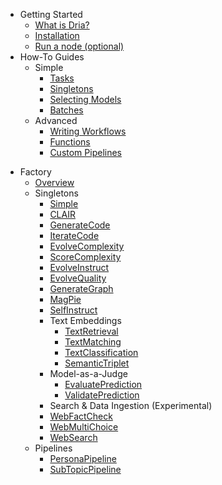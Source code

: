 * Getting Started
  * [What is Dria?](/)
  * [Installation](quickstart.md)
  * [Run a node (optional)](node.md)
* How-To Guides
  * Simple
    * [Tasks](how-to/tasks.md)
    * [Singletons](how-to/singletons.md)
    * [Selecting Models](how-to/models.md)
    * [Batches](how-to/batches.md)
  * Advanced
    * [Writing Workflows](how-to/workflows.md)
    * [Functions](how-to/functions.md)
    * [Custom Pipelines](how-to/pipelines.md)

<!-- * Cookbook 
  * [Patient Dialogues](cookbook/patient_dialogues.md)
  * [Specialized Q&A](cookbook/qa.md)
  * [Function Calling](cookbook/function_calling.md)
  * [Slack Group Chat](cookbook/slack.md) -->
* Factory
  * [Overview](factory/overview.md)
  * Singletons
    * [Simple](factory/simple.md)
    * [CLAIR](factory/clair.md)
    * [GenerateCode](factory/code_generation.md)
    * [IterateCode](factory/iterate_code.md)
    * [EvolveComplexity](factory/evolve_complexity.md)
    * [ScoreComplexity](factory/complexity_scorer.md)
    * [EvolveInstruct](factory/instruction_evolution.md)
    * [EvolveQuality](factory/web_multi_choice.md)
    * [GenerateGraph](factory/graph_builder.md)
    * [MagPie](factory/magpie.md)
    * [SelfInstruct](factory/self_instruct.md)
    * Text Embeddings
      * [TextRetrieval](factory/text_retrieval.md)
      * [TextMatching](factory/text_matching.md)
      * [TextClassification](factory/text_classification.md)
      * [SemanticTriplet](factory/semantic_triplet.md)
    * Model-as-a-Judge
      * [EvaluatePrediction](factory/evaluate.md)
      * [ValidatePrediction](factory/validate.md)
    * Search & Data Ingestion (Experimental)
    * [WebFactCheck](factory/web_fact_check.md)
    * [WebMultiChoice](factory/web_multi_choice.md)
    * [WebSearch](factory/web_search.md)
  * Pipelines
    * [PersonaPipeline](factory/persona.md)
    * [SubTopicPipeline](factory/subtopic.md)